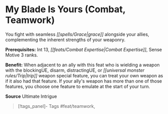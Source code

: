 ﻿---
cssclass: [feats]

---
# My Blade Is Yours (Combat, Teamwork)

You fight with seamless _[[spells/Grace|grace]]_ alongside your allies, complementing the inherent strengths of your weaponry.

**Prerequisites:** Int 13, _[[feats/Combat Expertise|Combat Expertise]]_, Sense Motive 3 ranks.

**Benefit:** When adjacent to an ally with this feat who is wielding a weapon with the blockingUE, disarm, distractingUE, or _[[universal monster rules/Trip|trip]]_ weapon special feature, you can treat your own weapon as if it also had that feature. If your ally's weapon has more than one of those features, you choose one feature to emulate at the start of your turn.

**Source** Ultimate Intrigue
>[!tags_panel]- Tags
> #feat/teamwork, 